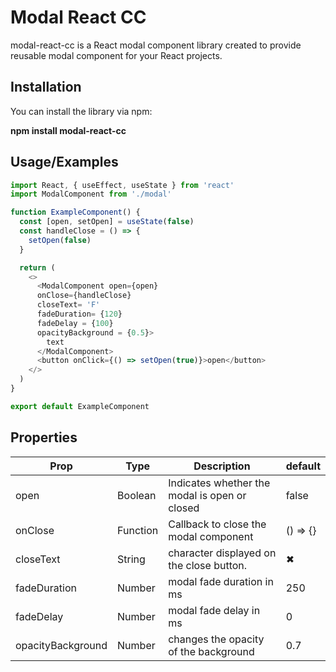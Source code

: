 # Modal React CC

modal-react-cc is a React modal component library created to provide reusable modal component for your React projects.


## Installation

You can install the library via npm:

**npm install modal-react-cc**

## Usage/Examples

```javascript
import React, { useEffect, useState } from 'react'
import ModalComponent from './modal'

function ExampleComponent() {
  const [open, setOpen] = useState(false)
  const handleClose = () => {
    setOpen(false)
  }

  return (
    <>
      <ModalComponent open={open}
      onClose={handleClose}
      closeText= 'F'
      fadeDuration= {120}
      fadeDelay = {100}
      opacityBackground = {0.5}>
        text
      </ModalComponent>
      <button onClick={() => setOpen(true)}>open</button>
    </>
  )
}

export default ExampleComponent
```

## Properties

| Prop  | Type | Description | default |
| --- | ---| --- | --- |
| open | Boolean  | Indicates whether the modal is open or closed | false |
| onClose | Function | Callback to close the modal component | () => {} |
| closeText | String | character displayed on the close button. | ✖ |
| fadeDuration | Number | modal fade duration in ms | 250 |
| fadeDelay | Number | modal fade delay in ms | 0 |
| opacityBackground | Number | changes the opacity of the background | 0.7 |